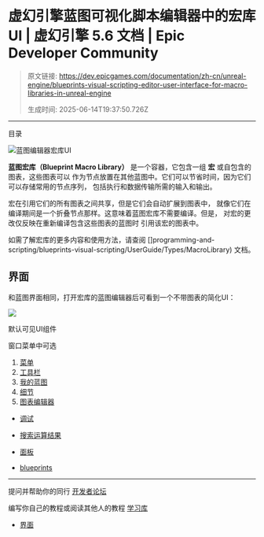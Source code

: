 # 虚幻引擎蓝图可视化脚本编辑器中的宏库UI | 虚幻引擎 5.6 文档 | Epic Developer Community

> 原文链接: https://dev.epicgames.com/documentation/zh-cn/unreal-engine/blueprints-visual-scripting-editor-user-interface-for-macro-libraries-in-unreal-engine
> 
> 生成时间: 2025-06-14T19:37:50.726Z

---

目录

![蓝图编辑器宏库UI](https://dev.epicgames.com/community/api/documentation/image/e66c24dd-8784-4426-814d-fdb55699432c?resizing_type=fill&width=1920&height=335)

**蓝图宏库（Blueprint Macro Library）** 是一个容器，它包含一组 **宏** 或自包含的图表，这些图表可以 作为节点放置在其他蓝图中。它们可以节省时间，因为它们可以存储常用的节点序列， 包括执行和数据传输所需的输入和输出。

宏在引用它们的所有图表之间共享，但是它们会自动扩展到图表中， 就像它们在编译期间是一个折叠节点那样。这意味着蓝图宏库不需要编译。但是， 对宏的更改仅反映在重新编译包含这些图表的蓝图时 引用该宏的图表中。

如需了解宏库的更多内容和使用方法，请查阅 \[\]programming-and-scripting/blueprints-visual-scripting/UserGuide/Types/MacroLibrary) 文档。

## 界面

和蓝图界面相同，打开宏库的蓝图编辑器后可看到一个不带图表的简化UI：

![](https://d1iv7db44yhgxn.cloudfront.net/documentation/images/3bb8feab-2c96-4902-932c-6df687f37f22/macrolibraryuiclean.png)

默认可见UI组件

窗口菜单中可选

1.  [菜单](/documentation/zh-cn/unreal-engine/menu-for-the-blueprints-visual-scripting-editor-in-unreal-engine)
2.  [工具栏](/documentation/zh-cn/unreal-engine/toolbar-in-the-blueprints-visual-scripting-editor-for-unreal-engine)
3.  [我的蓝图](/documentation/zh-cn/unreal-engine/my-blueprint-panel-in-the-blueprints-visual-scripting-editor-for-unreal-engine)
4.  [细节](/documentation/zh-cn/unreal-engine/details-panel-in-the-blueprints-visual-scriting-editor-for-unreal-engine)
5.  [图表编辑器](/documentation/zh-cn/unreal-engine/graph-editor-for-the-blueprints-visual-scripting-editor-in-unreal-engine)

-   [调试](/documentation/zh-cn/unreal-engine/debug-panel-in-the-blueprints-visual-scripting-editor-for-unreal-engine)
-   [搜索运算结果](/documentation/zh-cn/unreal-engine/find-result-panel-in-the-blueprints-visual-scripting-editor-for-unreal-engine)
-   [面板](/documentation/zh-cn/unreal-engine/palette-in-the-bleprints-visual-scripting-editor-for-unreal-engine)

-   [blueprints](https://dev.epicgames.com/community/search?query=blueprints)

* * *

提问并帮助你的同行 [开发者论坛](https://forums.unrealengine.com/categories?tag=unreal-engine)

编写你自己的教程或阅读其他人的教程 [学习库](https://dev.epicgames.com/community/unreal-engine/learning)

-   [界面](/documentation/zh-cn/unreal-engine/blueprints-visual-scripting-editor-user-interface-for-macro-libraries-in-unreal-engine#%E7%95%8C%E9%9D%A2)